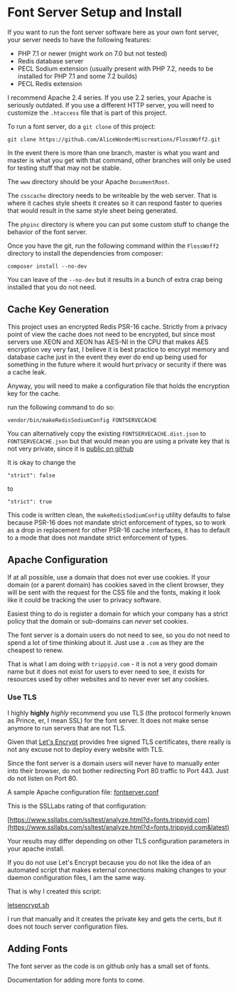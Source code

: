 Font Server Setup and Install
=============================

If you want to run the font server software here as your own font server, your
server needs to have the following features:

* PHP 7.1 or newer (might work on 7.0 but not tested)
* Redis database server
* PECL Sodium extension (usually present with PHP 7.2, needs to be installed
  for PHP 7.1 and some 7.2 builds)
* PECL Redis extension

I recommend Apache 2.4 series. If you use 2.2 series, your Apache is seriously
outdated. If you use a different HTTP server, you will need to customize the
`.htaccess` file that is part of this project.

To run a font server, do a `git clone` of this project:

    git clone https://github.com/AliceWonderMiscreations/FlossWoff2.git

In the event there is more than one branch, master is what you want and master
is what you get with that command, other branches will only be used for testing
stuff that may not be stable.

The `www` directory should be your Apache `DocumentRoot`.

The `csscache` directory needs to be writeable by the web server. That is where
it caches style sheets it creates so it can respond faster to queries that
would result in the same style sheet being generated.

The `phpinc` directory is where you can put some custom stuff to change the
behavior of the font server.

Once you have the git, run the following command within the `FlossWoff2`
directory to install the dependencies from composer:

    composer install --no-dev

You can leave of the `--no-dev` but it results in a bunch of extra crap being
installed that you do not need.

Cache Key Generation
--------------------

This project uses an encrypted Redis PSR-16 cache. Strictly from a privacy
point of view the cache does not need to be encrypted, but since most servers
use XEON and XEON has AES-NI in the CPU that makes AES encryption vey very
fast, I believe it is best practice to encrypt memory and database cache just
in the event they ever do end up being used for something in the future where
it would hurt privacy or security if there was a cache leak.

Anyway, you will need to make a configuration file that holds the encryption
key for the cache.

run the following command to do so:

    vendor/bin/makeRedisSodiumConfig FONTSERVECACHE

You can alternatively copy the existing `FONTSERVECACHE.dist.json` to
`FONTSERVECACHE.json` but that would mean you are using a private key that is
not very private, since it is
[public on github](https://github.com/AliceWonderMiscreations/FlossWoff2/blob/master/FONTSERVECACHE.dist.json)

It is okay to change the

    "strict": false

to

    "strict": true

This code is written clean, the `makeRedisSodiumConfig` utility defaults to
false because PSR-16 does not mandate strict enforcement of types, so to work
as a drop in replacement for other PSR-16 cache interfaces, it has to default
to a mode that does not mandate strict enforcement of types.


Apache Configuration
--------------------

If at all possible, use a domain that does not ever use cookies. If your domain
(or a parent domain) has cookies saved in the client browser, they will be sent
with the request for the CSS file and the fonts, making it look like it could
be tracking the user to privacy software.

Easiest thing to do is register a domain for which your company has a strict
policy that the domain or sub-domains can *never* set cookies.

The font server is a domain users do not need to see, so you do not need to
spend a lot of time thinking about it. Just use a `.com` as they are the
cheapest to renew.

That is what I am doing with `trippyid.com` - it is not a very good domain name
but it does not exist for users to ever need to see, it exists for resources
used by other websites and to never ever set any cookies.

### Use TLS

I highly __highly__ *highly* recommend you use TLS (the protocol formerly known
as Prince, er, I mean SSL) for the font server. It does not make sense anymore
to run servers that are not TLS.

Given that [Let's Encrypt](https://letsencrypt.org/) provides free signed TLS
certificates, there really is not any excuse not to deploy every website with
TLS.

Since the font server is a domain users will never have to manually enter into
their browser, do not bother redirecting Port 80 traffic to Port 443. Just do
not listen on Port 80.

A sample Apache configuration file: [fontserver.conf](fontserver.conf)

This is the SSLLabs rating of that configuration:

[https://www.ssllabs.com/ssltest/analyze.html?d=fonts.trippyid.com](https://www.ssllabs.com/ssltest/analyze.html?d=fonts.trippyid.com&latest)

Your results may differ depending on other TLS configuration parameters in your
apache install.

If you do not use Let's Encrypt because you do not like the idea of an
automated script that makes external connections making changes to your daemon
configuration files, I am the same way.

That is why I created this script:

[letsencrypt.sh](https://gist.github.com/AliceWonderMiscreations/de1a37b41df545eba3b6d6e77f6f29fb)

I run that manually and it creates the private key and gets the certs, but it
does not touch server configuration files.


Adding Fonts
------------

The font server as the code is on github only has a small set of fonts.

Documentation for adding more fonts to come.












